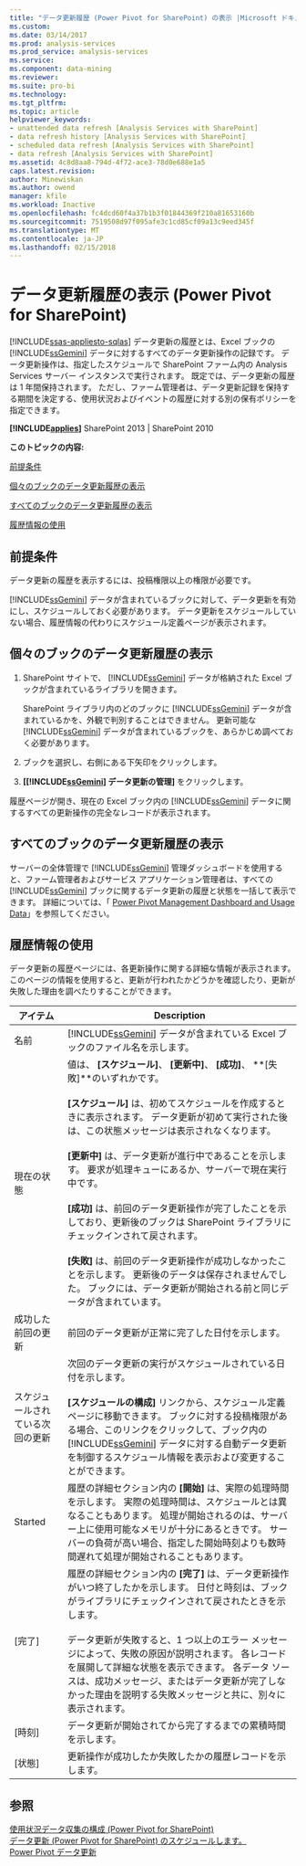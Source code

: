 ```yaml
---
title: "データ更新履歴 (Power Pivot for SharePoint) の表示 |Microsoft ドキュメント"
ms.custom: 
ms.date: 03/14/2017
ms.prod: analysis-services
ms.prod_service: analysis-services
ms.service: 
ms.component: data-mining
ms.reviewer: 
ms.suite: pro-bi
ms.technology: 
ms.tgt_pltfrm: 
ms.topic: article
helpviewer_keywords:
- unattended data refresh [Analysis Services with SharePoint]
- data refresh history [Analysis Services with SharePoint]
- scheduled data refresh [Analysis Services with SharePoint]
- data refresh [Analysis Services with SharePoint]
ms.assetid: 4c8d8aa8-794d-4f72-ace3-78d0e688e1a5
caps.latest.revision: 
author: Minewiskan
ms.author: owend
manager: kfile
ms.workload: Inactive
ms.openlocfilehash: fc4dcd60f4a37b1b3f01844369f210a81653160b
ms.sourcegitcommit: 7519508d97f095afe3c1cd85cf09a13c9eed345f
ms.translationtype: MT
ms.contentlocale: ja-JP
ms.lasthandoff: 02/15/2018
---
```

# <a name="view-data-refresh-history-power-pivot-for-sharepoint"></a>データ更新履歴の表示 (Power Pivot for SharePoint)
[!INCLUDE[ssas-appliesto-sqlas](../../includes/ssas-appliesto-sqlas.md)]
データ更新の履歴とは、Excel ブックの [!INCLUDE[ssGemini](../../includes/ssgemini-md.md)] データに対するすべてのデータ更新操作の記録です。 データ更新操作は、指定したスケジュールで SharePoint ファーム内の Analysis Services サーバー インスタンスで実行されます。 既定では、データ更新の履歴は 1 年間保持されます。 ただし、ファーム管理者は、データ更新記録を保持する期間を決定する、使用状況およびイベントの履歴に対する別の保有ポリシーを指定できます。  
  
 **[!INCLUDE[applies](../../includes/applies-md.md)]**  SharePoint 2013 | SharePoint 2010  
  
 **このトピックの内容:**  
  
 [前提条件](#prereq)  
  
 [個々のブックのデータ更新履歴の表示](#viewhistory)  
  
 [すべてのブックのデータ更新履歴の表示](#viewITOps)  
  
 [履歴情報の使用](#pageelements)  
  
##  <a name="prereq"></a> 前提条件  
 データ更新の履歴を表示するには、投稿権限以上の権限が必要です。  
  
 [!INCLUDE[ssGemini](../../includes/ssgemini-md.md)] データが含まれているブックに対して、データ更新を有効にし、スケジュールしておく必要があります。 データ更新をスケジュールしていない場合、履歴情報の代わりにスケジュール定義ページが表示されます。  
  
##  <a name="viewhistory"></a> 個々のブックのデータ更新履歴の表示  
  
1.  SharePoint サイトで、 [!INCLUDE[ssGemini](../../includes/ssgemini-md.md)] データが格納された Excel ブックが含まれているライブラリを開きます。  
  
     SharePoint ライブラリ内のどのブックに [!INCLUDE[ssGemini](../../includes/ssgemini-md.md)] データが含まれているかを、外観で判別することはできません。 更新可能な [!INCLUDE[ssGemini](../../includes/ssgemini-md.md)] データが含まれているブックを、あらかじめ調べておく必要があります。  
  
2.  ブックを選択し、右側にある下矢印をクリックします。  
  
3.  **[[!INCLUDE[ssGemini](../../includes/ssgemini-md.md)] データ更新の管理]** をクリックします。  
  
 履歴ページが開き、現在の Excel ブック内の [!INCLUDE[ssGemini](../../includes/ssgemini-md.md)] データに関するすべての更新操作の完全なレコードが表示されます。  
  
##  <a name="viewITOps"></a> すべてのブックのデータ更新履歴の表示  
 サーバーの全体管理で [!INCLUDE[ssGemini](../../includes/ssgemini-md.md)] 管理ダッシュボードを使用すると、ファーム管理者およびサービス アプリケーション管理者は、すべての [!INCLUDE[ssGemini](../../includes/ssgemini-md.md)] ブックに関するデータ更新の履歴と状態を一括して表示できます。 詳細については、「 [Power Pivot Management Dashboard and Usage Data](../../analysis-services/power-pivot-sharepoint/power-pivot-management-dashboard-and-usage-data.md)」を参照してください。  
  
##  <a name="pageelements"></a> 履歴情報の使用  
 データ更新の履歴ページには、各更新操作に関する詳細な情報が表示されます。 このページの情報を使用すると、更新が行われたかどうかを確認したり、更新が失敗した理由を調べたりすることができます。  
  
|アイテム|Description|  
|----------|-----------------|  
|名前|[!INCLUDE[ssGemini](../../includes/ssgemini-md.md)] データが含まれている Excel ブックのファイル名を示します。|  
|現在の状態|値は、 **[スケジュール]**、 **[更新中]**、 **[成功]**、 **[失敗]**のいずれかです。<br /><br /> **[スケジュール]** は、初めてスケジュールを作成するときに表示されます。 データ更新が初めて実行された後は、この状態メッセージは表示されなくなります。<br /><br /> **[更新中]** は、データ更新が進行中であることを示します。 要求が処理キューにあるか、サーバーで現在実行中です。<br /><br /> **[成功]** は、前回のデータ更新操作が完了したことを示しており、更新後のブックは SharePoint ライブラリにチェックインされて戻されます。<br /><br /> **[失敗]** は、前回のデータ更新操作が成功しなかったことを示します。 更新後のデータは保存されませんでした。 ブックには、データ更新が開始される前と同じデータが含まれています。|  
|成功した前回の更新|前回のデータ更新が正常に完了した日付を示します。|  
|スケジュールされている次回の更新|次回のデータ更新の実行がスケジュールされている日付を示します。<br /><br /> **[スケジュールの構成]** リンクから、スケジュール定義ページに移動できます。 ブックに対する投稿権限がある場合、このリンクをクリックして、ブック内の [!INCLUDE[ssGemini](../../includes/ssgemini-md.md)] データに対する自動データ更新を制御するスケジュール情報を表示および変更することができます。|  
|Started|履歴の詳細セクション内の **[開始]** は、実際の処理時間を示します。 実際の処理時間は、スケジュールとは異なることもあります。 処理が開始されるのは、サーバー上に使用可能なメモリが十分にあるときです。 サーバーの負荷が高い場合、指定した開始時刻よりも数時間遅れて処理が開始されることもあります。|  
|[完了]|履歴の詳細セクション内の **[完了]** は、データ更新操作がいつ終了したかを示します。 日付と時刻は、ブックがライブラリにチェックインされて戻されたときを示します。<br /><br /> データ更新が失敗すると、1 つ以上のエラー メッセージによって、失敗の原因が説明されます。 各レコードを展開して詳細な状態を表示できます。 各データ ソースは、成功メッセージ、またはデータ更新が完了しなかった理由を説明する失敗メッセージと共に、別々に表示されます。|  
|[時刻]|データ更新が開始されてから完了するまでの累積時間を示します。|  
|[状態]|更新操作が成功したか失敗したかの履歴レコードを示します。|  
  
## <a name="see-also"></a>参照  
 [使用状況データ収集の構成 (Power Pivot for SharePoint)](../../analysis-services/power-pivot-sharepoint/configure-usage-data-collection-for-power-pivot-for-sharepoint.md)   
 [データ更新 (Power Pivot for SharePoint) のスケジュールします。](http://msdn.microsoft.com/en-us/8571208f-6aae-4058-83c6-9f916f5e2f9b)   
 [Power Pivot データ更新](../../analysis-services/power-pivot-sharepoint/power-pivot-data-refresh.md)  
  
  
